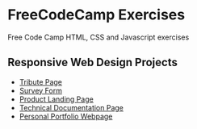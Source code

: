 <h1>FreeCodeCamp Exercises</h1>

<p>Free Code Camp HTML, CSS and Javascript exercises</p>

<h2>Responsive Web Design Projects</h2>

<ul>
  <li><a href="">Tribute Page</a></li>
  <li><a href="">Survey Form</a></li>
  <li><a href="">Product Landing Page</a></li>
  <li><a href="">Technical Documentation Page</a></li>
  <li><a href="">Personal Portfolio Webpage</a></li>
</ul>
